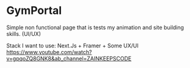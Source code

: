 # GymPortal
Simple non functional page that is tests my animation and site building skills. (UI/UX)

Stack I want to use: Next.Js + Framer + Some UX/UI
https://www.youtube.com/watch?v=gpqoZQ8GNK8&ab_channel=ZAINKEEPSCODE
